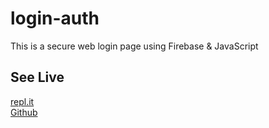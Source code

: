 # login-auth
This is a secure web login page using Firebase &amp; JavaScript

## See Live
[repl.it](https://login-auth.marcraphael.repl.co)
<br>[Github](https://marcraphael12.github.io/login-auth/)
